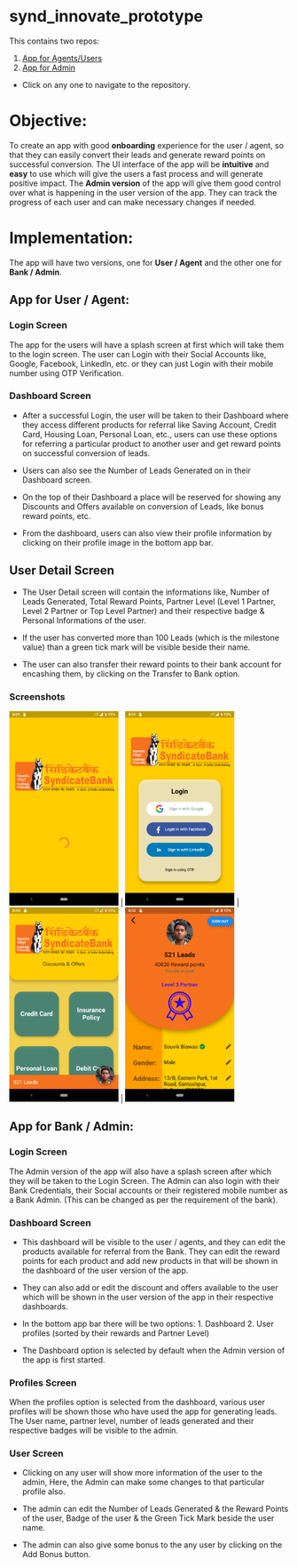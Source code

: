 # synd_innovate_prototype
This contains two repos: 
1. [App for Agents/Users](https://github.com/sbis04/synd_innovate)
2. [App for Admin](https://github.com/sbis04/synd_innovate_admin)

* Click on any one to navigate to the repository.

# Objective:
To create an app with good **onboarding** experience for the user / agent, so that they can easily convert their leads and generate reward points on successful conversion. The UI interface of the app will be **intuitive** and **easy** to use which will give the users a fast process and will generate positive impact. The **Admin version** of the app will give them good control over what is happening in the user version of the app. They can track the progress of each user and can make necessary changes if needed.

# Implementation:
The app will have two versions, one for **User / Agent** and the other one for **Bank / Admin**.

## App for User / Agent:
### Login Screen
The app for the users will have a splash screen at first which will take them to the login screen. The user can Login with their Social Accounts like, Google, Facebook, LinkedIn, etc. or they can just Login with their mobile number using OTP Verification.

### Dashboard Screen
* After a successful Login, the user will be taken to their Dashboard where they access different products for referral like Saving Account, Credit Card, Housing Loan, Personal Loan, etc., users can use these options for referring a particular product to another user and get reward points on successful conversion of leads.

* Users can also see the Number of Leads Generated on in their Dashboard screen.

* On the top of their Dashboard a place will be reserved for showing any Discounts and Offers available on conversion of Leads, like bonus reward points, etc.

* From the dashboard, users can also view their profile information by clicking on their profile image in the bottom app bar.

## User Detail Screen
* The User Detail screen will contain the informations like, Number of Leads Generated, Total Reward Points, Partner Level (Level 1 Partner, Level 2 Partner or Top Level Partner) and their respective badge & Personal Informations of the user.

* If the user has converted more than 100 Leads (which is the milestone value) than a green tick mark will be visible beside their name.

* The user can also transfer their reward points to their bank account for encashing them, by clicking on the Transfer to Bank option.

### Screenshots
<img src="https://github.com/sbis04/synd_innovate_prototype/blob/master/Agents%20Screenshot/Agents_1.png" height="350" alt="Screenshot"/> | <img src="https://github.com/sbis04/synd_innovate_prototype/blob/master/Agents%20Screenshot/Agents_2.png" height="350" alt="Screenshot"/> | <img src="https://github.com/sbis04/synd_innovate_prototype/blob/master/Agents%20Screenshot/Agents_3.png" height="350" alt="Screenshot"/> | <img src="https://github.com/sbis04/synd_innovate_prototype/blob/master/Agents%20Screenshot/Agents_4.png" height="350" alt="Screenshot"/>

## App for Bank / Admin:

### Login Screen
The Admin version of the app will also have a splash screen after which they will be taken to the Login Screen. The Admin can also login with their Bank Credentials, their Social accounts or their registered mobile number as a Bank Admin. (This can be changed as per the requirement of the bank).

### Dashboard Screen
* This dashboard will be visible to the user / agents, and they can edit the products available for referral from the Bank. They can edit the reward points for each product and add new products in that will be shown in the dashboard of the user version of the app.

* They can also add or edit the discount and offers available to the user which will be shown in the user version of the app in their respective dashboards.

* In the bottom app bar there will be two options: 1. Dashboard 2. User profiles (sorted by their rewards and Partner Level)

* The Dashboard option is selected by default when the Admin version of the app is first started.

### Profiles Screen
When the profiles option is selected from the dashboard, various user profiles will be shown those who have used the app for generating leads. The User name, partner level, number of leads generated and their respective badges will be visible to the admin.

### User Screen
* Clicking on any user will show more information of the user to the admin, Here, the Admin can make some changes to that particular profile also.

* The admin can edit the Number of Leads Generated & the Reward Points of the user, Badge of the user & the Green Tick Mark beside the user name.

* The admin can also give some bonus to the any user by clicking on the Add Bonus button.
